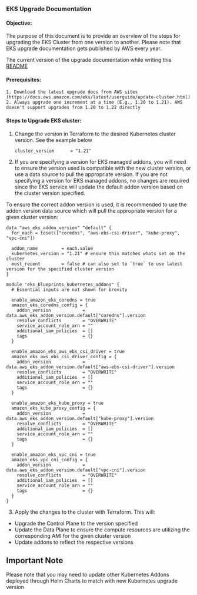 ### EKS Upgrade Documentation

#### Objective:

The purpose of this document is to provide an overview of the steps for upgrading the EKS Cluster from one version to another. Please note that EKS upgrade documentation gets published by AWS every year.

The current version of the upgrade documentation while writing this [README](https://docs.aws.amazon.com/eks/latest/userguide/update-cluster.html)

#### Prerequisites:

    1. Download the latest upgrade docs from AWS sites (https://docs.aws.amazon.com/eks/latest/userguide/update-cluster.html)
    2. Always upgrade one increment at a time (E.g., 1.20 to 1.21). AWS doesn't support upgrades from 1.20 to 1.22 directly

#### Steps to Upgrade EKS cluster:

1. Change the version in Terraform to the desired Kubernetes cluster version. See the example below

   ```hcl-terraform
   cluster_version      = "1.21"
   ```

2. If you are specifying a version for EKS managed addons, you will need to ensure the version used is compatible with the new cluster version, or use a data source to pull the appropriate version. If you are not specifying a version for EKS managed addons, no changes are required since the EKS service will update the default addon version based on the cluster version specified.

To ensure the correct addon version is used, it is recommended to use the addon version data source which will pull the appropriate version for a given cluster version:

```hcl-terraform
data "aws_eks_addon_version" "default" {
  for_each = toset(["coredns", "aws-ebs-csi-driver", "kube-proxy", "vpc-cni"])

  addon_name         = each.value
  kubernetes_version = "1.21" # ensure this matches whats set on the cluster
  most_recent        = false # can also set to `true` to use latest version for the specified cluster version
}

module "eks_blueprints_kubernetes_addons" {
  # Essential inputs are not shown for brevity

  enable_amazon_eks_coredns = true
  amazon_eks_coredns_config = {
    addon_version            = data.aws_eks_addon_version.default["coredns"].version
    resolve_conflicts        = "OVERWRITE"
    service_account_role_arn = ""
    additional_iam_policies  = []
    tags                     = {}
  }

  enable_amazon_eks_aws_ebs_csi_driver = true
  amazon_eks_aws_ebs_csi_driver_config = {
    addon_version            = data.aws_eks_addon_version.default["aws-ebs-csi-driver"].version
    resolve_conflicts        = "OVERWRITE"
    additional_iam_policies  = []
    service_account_role_arn = ""
    tags                     = {}
  }

  enable_amazon_eks_kube_proxy = true
  amazon_eks_kube_proxy_config = {
    addon_version            = data.aws_eks_addon_version.default["kube-proxy"].version
    resolve_conflicts        = "OVERWRITE"
    additional_iam_policies  = []
    service_account_role_arn = ""
    tags                     = {}
  }

  enable_amazon_eks_vpc_cni = true
  amazon_eks_vpc_cni_config = {
    addon_version            = data.aws_eks_addon_version.default["vpc-cni"].version
    resolve_conflicts        = "OVERWRITE"
    additional_iam_policies  = []
    service_account_role_arn = ""
    tags                     = {}
  }
}
```

3. Apply the changes to the cluster with Terraform. This will:
  - Upgrade the Control Plane to the version specified
  - Update the Data Plane to ensure the compute resources are utilizing the corresponding AMI for the given cluster version
  - Update addons to reflect the respective versions

## Important Note

Please note that you may need to update other Kubernetes Addons deployed through Helm Charts to match with new Kubernetes upgrade version
